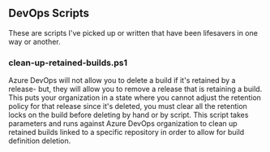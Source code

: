 ## DevOps Scripts

These are scripts I've picked up or written that have been lifesavers in one way or another. 

### clean-up-retained-builds.ps1

Azure DevOps will not allow you to delete a build if it's retained by a release- but, they will allow you to remove a release that is retaining a build. This puts your organization in a state where you cannot adjust the retention policy for that release since it's deleted, you must clear all the retention locks on the build before deleting by hand or by script. This script takes parameters and runs against Azure DevOps organization to clean up retained builds linked to a specific repository in order to allow for build definition deletion.